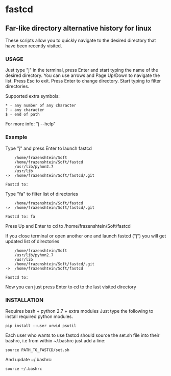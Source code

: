 fastcd
======

## Far-like directory alternative history for linux

These scripts allow you to quickly navigate to the desired directory
that have been recently visited.

### USAGE

Just type "j" in the terminal, press Enter and start typing the name of the desired directory.
You can use arrows and Page Up/Down to navigate the list.
Press Esc to exit.
Press Enter to change directory.
Start typing to filter directories.

Supported extra symbols:

    * - any number of any character
    ? - any character
    $ - end of path

For more info: "j --help"

### Example

Type "j" and press Enter to launch fastcd

        /home/frazenshtein/Soft
        /home/frazenshtein/Soft/fastcd
        /usr/lib/pyhon2.7
        /usr/lib
    ->  /home/frazenshtein/Soft/fastcd/.git

    Fastcd to:

Type "fa" to filter list of directories

        /home/frazenshtein/Soft/fastcd
    ->  /home/frazenshtein/Soft/fastcd/.git

    Fastcd to: fa

Press Up and Enter to cd to /home/frazenshtein/Soft/fastcd

If you close terminal or open another one and launch fastcd ("j") you will get updated list of directories

        /home/frazenshtein/Soft
        /usr/lib/pyhon2.7
        /usr/lib
        /home/frazenshtein/Soft/fastcd/.git
    ->  /home/frazenshtein/Soft/fastcd

    Fastcd to:

Now you can just press Enter to cd to the last visited directory

### INSTALLATION

Requires bash + python 2.7 + extra modules
Just type the following to install required python modules.

    pip install --user urwid psutil

Each user who wants to use fastcd should source the
set.sh file into their bashrc, i.e from within ~/.bashrc just add
a line:

    source PATH_TO_FASTCD/set.sh

And update ~/.bashrc:

    source ~/.bashrc